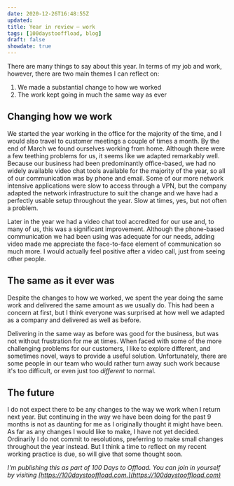 ```yaml
---
date: 2020-12-26T16:48:55Z
updated:
title: Year in review – work
tags: [100daystooffload, blog]
draft: false
showdate: true
---
```


There are many things to say about this year. In terms of my job and work, however, there are two main themes I can reflect on:

1. We made a substantial change to how we worked
2. The work kept going in much the same way as ever

## Changing how we work

We started the year working in the office for the majority of the time, and I would also travel to customer meetings a couple of times a month. By the end of March we found ourselves working from home. Although there were a few teething problems for us, it seems like we adapted remarkably well. Because our business had been predominantly office-based, we had no widely available video chat tools available for the majority of the year, so all of our communication was by phone and email. Some of our more network intensive applications were slow to access through a VPN, but the company adapted the network infrastructure to suit the change and we have had a perfectly usable setup throughout the year. Slow at times, yes, but not often a problem.

Later in the year we had a video chat tool accredited for our use and, to many of us, this was a significant improvement. Although the phone-based communication we had been using was adequate for our needs, adding video made me appreciate the face-to-face element of communication so much more. I would actually feel positive after a video call, just from seeing other people.

## The same as it ever was

Despite the changes to how we worked, we spent the year doing the same work and delivered the same amount as we usually do. This had been a concern at first, but I think everyone was surprised at how well we adapted as a company and delivered as well as before.

Delivering in the same way as before was good for the business, but was not without frustration for me at times. When faced with some of the more challenging problems for our customers, I like to explore different, and sometimes novel, ways to provide a useful solution. Unfortunately, there are some people in our team who would rather turn away such work because it's too difficult, or even just too _different_ to normal.

## The future

I do not expect there to be any changes to the way we work when I return next year. But continuing in the way we have been doing for the past 9 months is not as daunting for me as I originally thought it might have been. As far as any changes I would like to make, I have not yet decided. Ordinarily I do not commit to resolutions, preferring to make small changes throughout the year instead. But I think a time to reflect on my recent working practice is due, so will give that some thought soon.

_I'm publishing this as part of 100 Days to Offload. You can join in yourself by visiting [https://100daystooffload.com.](https://100daystooffload.com)_
